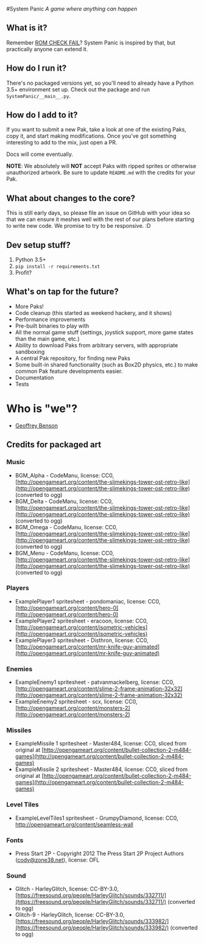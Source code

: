 #System Panic
_A game where anything can happen_

## What is it?

Remember [ROM CHECK FAIL](http://www.farbs.org/romcheckfail.php)?  System Panic is inspired by that, but practically anyone can extend it.

## How do I run it?

There's no packaged versions yet, so you'll need to already have a Python 3.5+ environment set up.  Check out the package and run `SystemPanic/__main__.py`.

## How do I add to it?

If you want to submit a new Pak, take a look at one of the existing Paks, copy it, and start making modifications.
Once you've got something interesting to add to the mix, just open a PR.

Docs will come eventually.

**NOTE**: We absolutely will **NOT** accept Paks with ripped sprites or otherwise unauthorized artwork.  Be sure to update
`README.md` with the credits for your Pak.

## What about changes to the core?

This is still early days, so please file an issue on GitHub with your idea so that we can ensure it meshes well with the
rest of our plans before starting to write new code.  We promise to try to be responsive.  :D

## Dev setup stuff?

1. Python 3.5+
2. `pip install -r requirements.txt`
3. Profit?

## What's on tap for the future?
* More Paks!
* Code cleanup (this started as weekend hackery, and it shows)
* Performance improvements
* Pre-built binaries to play with
* All the normal game stuff (settings, joystick support, more game states than the main game, etc.)
* Ability to download Paks from arbitrary servers, with appropriate sandboxing
* A central Pak repository, for finding new Paks
* Some built-in shared functionality (such as Box2D physics, etc.) to make common Pak feature developments easier.
* Documentation
* Tests

# Who is "we"?
* [Geoffrey Benson](https://github.com/xaroth8088)

## Credits for packaged art

### Music
* BGM_Alpha - CodeManu, license: CC0, [http://opengameart.org/content/the-slimekings-tower-ost-retro-like](http://opengameart.org/content/the-slimekings-tower-ost-retro-like) (converted to ogg)
* BGM_Delta - CodeManu, license: CC0, [http://opengameart.org/content/the-slimekings-tower-ost-retro-like](http://opengameart.org/content/the-slimekings-tower-ost-retro-like) (converted to ogg)
* BGM_Omega - CodeManu, license: CC0, [http://opengameart.org/content/the-slimekings-tower-ost-retro-like](http://opengameart.org/content/the-slimekings-tower-ost-retro-like) (converted to ogg)
* BGM_Menu - CodeManu, license: CC0, [http://opengameart.org/content/the-slimekings-tower-ost-retro-like](http://opengameart.org/content/the-slimekings-tower-ost-retro-like) (converted to ogg)

### Players
* ExamplePlayer1 spritesheet - pondomaniac, license: CC0, [http://opengameart.org/content/hero-0](http://opengameart.org/content/hero-0)
* ExamplePlayer2 spritesheet - eracoon, license: CC0, [http://opengameart.org/content/isometric-vehicles](http://opengameart.org/content/isometric-vehicles)
* ExamplePlayer3 spritesheet - Disthron, license: CC0, [http://opengameart.org/content/mr-knife-guy-animated](http://opengameart.org/content/mr-knife-guy-animated)

### Enemies
* ExampleEnemy1 spritesheet - patvanmackelberg, license: CC0, [http://opengameart.org/content/slime-2-frame-animation-32x32](http://opengameart.org/content/slime-2-frame-animation-32x32)
* ExampleEnemy2 spritesheet - scx, license: CC0, [http://opengameart.org/content/monsters-2](http://opengameart.org/content/monsters-2)

### Missiles
* ExampleMissile 1 spritesheet - Master484, license: CC0, sliced from original at [http://opengameart.org/content/bullet-collection-2-m484-games](http://opengameart.org/content/bullet-collection-2-m484-games)
* ExampleMissile 2 spritesheet - Master484, license: CC0, sliced from original at [http://opengameart.org/content/bullet-collection-2-m484-games](http://opengameart.org/content/bullet-collection-2-m484-games)

### Level Tiles
* ExampleLevelTiles1 spritesheet - GrumpyDiamond, license: CC0, http://opengameart.org/content/seamless-wall

### Fonts
* Press Start 2P - Copyright 2012 The Press Start 2P Project Authors (cody@zone38.net), license: OFL

### Sound
* Glitch - HarleyGlitch, license: CC-BY-3.0, [https://freesound.org/people/HarleyGlitch/sounds/332711/](https://freesound.org/people/HarleyGlitch/sounds/332711/) (converted to ogg)
* Glitch-9 - HarleyGlitch, license: CC-BY-3.0, [https://freesound.org/people/HarleyGlitch/sounds/333982/](https://freesound.org/people/HarleyGlitch/sounds/333982/) (converted to ogg)
